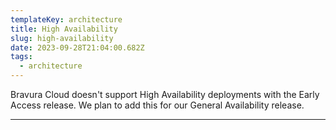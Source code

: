 ```yaml
---
templateKey: architecture
title: High Availability
slug: high-availability
date: 2023-09-28T21:04:00.682Z
tags:
  - architecture
---
```


Bravura Cloud doesn't support High Availability deployments with the Early Access release. We plan to add this for our General Availability release. 


---

